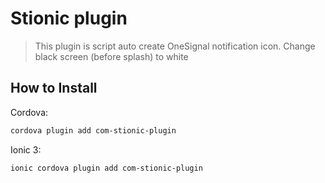 # Stionic plugin
> This plugin is script auto create OneSignal notification icon. Change black screen (before splash) to white

## How to Install

Cordova:
```bash
cordova plugin add com-stionic-plugin
```

Ionic 3:
```bash
ionic cordova plugin add com-stionic-plugin
```
